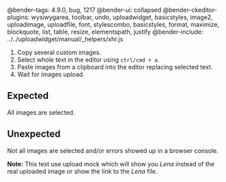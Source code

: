 @bender-tags: 4.9.0, bug, 1217
@bender-ui: collapsed
@bender-ckeditor-plugins: wysiwygarea, toolbar, undo, uploadwidget, basicstyles, image2, uploadimage, uploadfile, font, stylescombo, basicstyles, format, maximize, blockquote, list, table, resize, elementspath, justify
@bender-include: ../../uploadwidget/manual/_helpers/xhr.js

1. Copy several custom images.
2. Select whole text in the editor using `ctrl/cmd + a`.
3. Paste images from a clipboard into the editor replacing selected text.
4. Wait for images upload.

## Expected

All images are selected.

## Unexpected

Not all images are selected and/or errors showed up in a browser console.

**Note:** This test use upload mock which will show you *Lena* instead of the real uploaded image or show the link to the *Lena* file.
